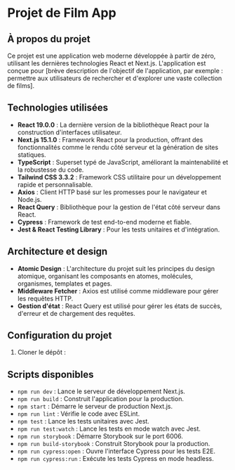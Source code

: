 # Projet de Film App

## À propos du projet

Ce projet est une application web moderne développée à partir de zéro, utilisant les dernières technologies React et Next.js. L'application est conçue pour [brève description de l'objectif de l'application, par exemple : permettre aux utilisateurs de rechercher et d'explorer une vaste collection de films].

## Technologies utilisées

- **React 19.0.0** : La dernière version de la bibliothèque React pour la construction d'interfaces utilisateur.
- **Next.js 15.1.0** : Framework React pour la production, offrant des fonctionnalités comme le rendu côté serveur et la génération de sites statiques.
- **TypeScript** : Superset typé de JavaScript, améliorant la maintenabilité et la robustesse du code.
- **Tailwind CSS 3.3.2** : Framework CSS utilitaire pour un développement rapide et personnalisable.
- **Axios** : Client HTTP basé sur les promesses pour le navigateur et Node.js.
- **React Query** : Bibliothèque pour la gestion de l'état côté serveur dans React.
- **Cypress** : Framework de test end-to-end moderne et fiable.
- **Jest & React Testing Library** : Pour les tests unitaires et d'intégration.

## Architecture et design

- **Atomic Design** : L'architecture du projet suit les principes du design atomique, organisant les composants en atomes, molécules, organismes, templates et pages.
- **Middleware Fetcher** : Axios est utilisé comme middleware pour gérer les requêtes HTTP.
- **Gestion d'état** : React Query est utilisé pour gérer les états de succès, d'erreur et de chargement des requêtes.

## Configuration du projet

1. Cloner le dépôt :

## Scripts disponibles

- `npm run dev` : Lance le serveur de développement Next.js.
- `npm run build` : Construit l'application pour la production.
- `npm start` : Démarre le serveur de production Next.js.
- `npm run lint` : Vérifie le code avec ESLint.
- `npm test` : Lance les tests unitaires avec Jest.
- `npm run test:watch` : Lance les tests en mode watch avec Jest.
- `npm run storybook` : Démarre Storybook sur le port 6006.
- `npm run build-storybook` : Construit Storybook pour la production.
- `npm run cypress:open` : Ouvre l'interface Cypress pour les tests E2E.
- `npm run cypress:run` : Exécute les tests Cypress en mode headless.

